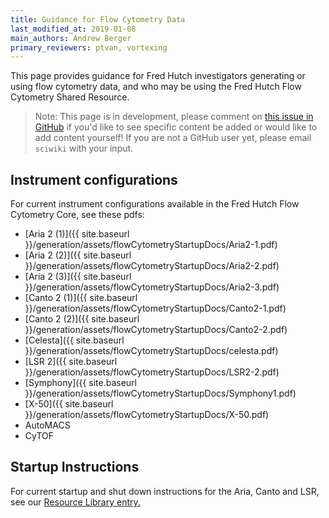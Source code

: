 ```yaml
---
title: Guidance for Flow Cytometry Data
last_modified_at: 2019-01-08
main_authors: Andrew Berger
primary_reviewers: ptvan, vortexing
---
```

This page provides guidance for Fred Hutch investigators generating or using flow cytometry data, and who may be using the Fred Hutch Flow Cytometry Shared Resource.

> Note: This page is in development, please comment on [this issue in GitHub](https://github.com/FredHutch/wiki/issues/156) if you'd like to see specific content be added or would like to add content yourself!  If you are not a GitHub user yet, please email `sciwiki` with your input.

## Instrument configurations

For current instrument configurations available in the Fred Hutch Flow Cytometry Core, see these pdfs:
- [Aria 2 (1)]({{ site.baseurl }}/generation/assets/flowCytometryStartupDocs/Aria2-1.pdf)
- [Aria 2 (2)]({{ site.baseurl }}/generation/assets/flowCytometryStartupDocs/Aria2-2.pdf)
- [Aria 2 (3)]({{ site.baseurl }}/generation/assets/flowCytometryStartupDocs/Aria2-3.pdf)
- [Canto 2 (1)]({{ site.baseurl }}/generation/assets/flowCytometryStartupDocs/Canto2-1.pdf)
- [Canto 2 (2)]({{ site.baseurl }}/generation/assets/flowCytometryStartupDocs/Canto2-2.pdf)
- [Celesta]({{ site.baseurl }}/generation/assets/flowCytometryStartupDocs/celesta.pdf)
- [LSR 2]({{ site.baseurl }}/generation/assets/flowCytometryStartupDocs/LSR2-2.pdf)
- [Symphony]({{ site.baseurl }}/generation/assets/flowCytometryStartupDocs/Symphony1.pdf)
- [X-50]({{ site.baseurl }}/generation/assets/flowCytometryStartupDocs/X-50.pdf)
- AutoMACS
- CyTOF

## Startup Instructions
For current startup and shut down instructions for the Aria, Canto and LSR, see our [Resource Library entry.](/gendemos/FlowCytometryStartupAndConfiguration/)
